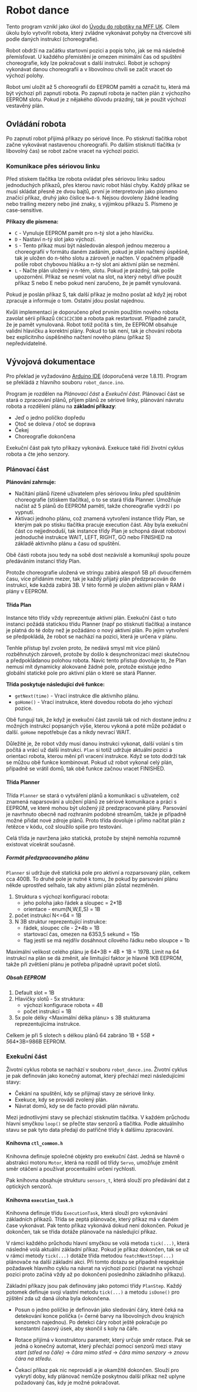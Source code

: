  # Robot dance

Tento program vznikl jako úkol do [Úvodu do robotiky na MFF UK](http://ktiml.mff.cuni.cz/~obdrzalek/vyuka/NAIL028/). Cílem úkolu bylo vytvořit robota, který zvládne vykonávat pohyby na čtvercové síti podle daných instrukcí (choreografie).

Robot obdrží na začátku startovní pozici a popis toho, jak se má následně přemísťovat. U každého přemístění je omezen minimální čas od spuštění choreografie, kdy lze pokračovat s další instrukcí. Robot je schopný vykonávat danou choreografii a v libovolnou chvíli se začít vracet do výchozí polohy. 

Robot umí uložit až 5 choreografií do EEPROM paměti a označit tu, která má být výchozí při zapnutí robota. Po zapnutí robota je načten plán z výchozího EEPROM slotu. Pokud je z nějakého důvodu prázdný, tak je použit výchozí vestavěný plán.

## Ovládání robota

Po zapnutí robot přijímá příkazy po sériové lince. Po stisknutí tlačítka robot začne vykovávat nastavenou choreografii. Po dalším stisknutí tlačítka (v libovolný čas) se robot začne vracet na výchozí pozici.

### Komunikace přes sériovou linku

Před stiskem tlačítka lze robota ovládat přes sériovou linku sadou jednoduchých příkazů, přes kterou navíc robot hlásí chyby. Každý příkaz se musí skládat přesně ze dvou bajtů, první je interpretován jako písmeno značící příkaz, druhý jako číslice `N=0-9`. Nejsou dovoleny žádné leading nebo trailing mezery nebo jiné znaky, s výjimkou příkazu S. Písmeno je case-sensitive.

**Příkazy dle písmena:**

- `C` - Vynuluje EEPROM pamět pro n-tý slot a jeho hlavičku.
- `D` - Nastaví n-tý slot jako výchozí.
- `S` - Tento příkaz musí být následován alespoň jednou mezerou a choreografií v formátu daném zadáním, pokud je plán načtený úspěšně, tak je uložen do n-tého slotu a zároveň je načten. V opačném případě pošle robot chybovou hlášku a n-tý slot ani aktivní plán se nezmění.
- `L` - Načte plán uložený v n-tém, slotu. Pokud je prázdný, tak pošle upozornění. Příkaz se nesmí volat na slot, na který nebyl dříve použit příkaz S nebo E nebo pokud není zaručeno, že je pamět vynulovaná.

Pokud je poslán příkaz S, tak další příkaz je možno poslat až když jej robot zpracuje a informuje o tom. Ostatní jdou poslat najednou.

Kvůli implementaci je doporučeno před prvním použitím nového robota zavolat sérii příkazů `C0C1C2C3D0` a robota pak restartovat. Případně zaručit, že je pamět vynulovaná. Robot totiž počítá s tím, že EEPROM obsahuje validní hlavičku a korektní plány. Pokud to tak není, tak je chování robota bez explicitního úspěšného načtení nového plánu (příkaz S) nepředvidatelné.

## Vývojová dokumentace

Pro překlad je vyžadováno [Arduino IDE](https://www.arduino.cc/en/main/software) (doporučená verze 1.8.11). Program se překládá z hlavního souboru `robot_dance.ino`. 

Program je rozdělen na _Plánovací část_ a _Exekuční část_. Plánovací část se stará o zpracování plánů, příjem plánů ze sériové linky, plánování návratu robota a rozdělení plánu na __základní příkazy__:

- Jeď o jedno políčko dopředu
- Otoč se doleva / otoč se doprava
- Čekej
- Choreografie dokončena

Exekuční část pak tyto příkazy vykonává. Exekuce také řídí životní cyklus robota a čte jeho senzory.


### Plánovací část

**Plánování zahrnuje:**
- Načítání plánů řízené uživatelem přes sériovou linku před spuštěním choreografie (stiskem tlačítka), o to se stará třída Planner. Umožňuje načíst až 5 plánů do EEPROM pamětí, takže choreografie vydrží i po vypnutí.
- Aktivaci jednoho plánu, což znamená vytvoření instance třídy Plan, se kterým pak po stisku tlačítka pracuje execution část. Aby byla exekuční část co nejjednoduší, tak instance třídy Plan je schopná dávat robotovi jednoduché instrukce WAIT, LEFT, RIGHT, GO nebo FINISHED na základě aktivního plánu a času od spuštění.

Obě části robota jsou tedy na sobě dost nezávislé a komunikují spolu pouze předáváním instancí třídy Plan.

Protože choreografie uložená ve stringu zabírá alespoň 5B při dvouciferném času, více přidáním mezer, tak je každý přijatý plán předzpracován do instrukcí, kde každá zabírá 3B. V této formě je uložen aktivní plán
v RAM i plány v EEPROM.


#### Třída Plan
Instance této třídy vždy reprezentuje aktivní plán. Exekuční část o tuto instanci požádá statickou třídu Planner (např po stisknutí tlačítka) a instance je platná do té doby než je požádáno o nový aktivní plán.  Po jejím vytvoření se předpokládá, že robot se nachází na pozici, která je určena v plánu.

Tenhle přístup byl zvolen proto, že nedává smysl mít více plánů rozběhnutých zároveň, protože by došlo k desynchronizaci mezi skutečnou a předpokládanou polohou robota. Navíc tento přistup dovoluje to, že Plan nemusí mít dynamicky alokované žádné pole, protože existuje jedno globální statické pole pro aktivní plán o které se stará Planner.

**Třída poskytuje následující dvě funkce:**

- `getNext(time)` - Vrací instrukce dle aktivního plánu.
- `goHome()` - Vrací instrukce, které dovedou robota do jeho výchozí pozice.

Obě fungují tak, že když je exekuční část zavolá tak od nich dostane jednu z možných instrukcí popsaných výše, kterou vykoná a poté může požádat o další. `goHome` nepotřebuje čas a nikdy nevrací WAIT. 

Důležité je, že robot vždy musí danou instrukci vykonat, další volání s tím počítá a vrácí už další instrukci. `Plan` si totiž udržuje aktuální pozici a orientaci robota, kterou mění při vracení instrukce. Když se toto dodrží tak se můžou obě funkce kombinovat. Pokud už robot vykonal celý plán, případně se vrátil domů, tak obě funkce začnou vracet FINISHED.

#### Třída Planner
Třída `Planner` se stará o vytváření plánů a komunikaci s uživatelem, což znamená naparsování a uložení plánů ze sériové komunikace a práci s EEPROM, ve které mohou být uložený již predzpracované plány. Parsování je navrhnuto obecně nad rozhraním podobné streamům, takže je případně možné přidat nové zdroje plánů. Proto třída dovoluje i přímo načítat plán z řetězce v kódu, což sloužilo spíše pro testování.

Celá třída je navržena jako statická, protože by stejně nemohla rozumně existovat vícekrát současně.

##### Formát předzpracovaného plánu

`Planner` si udržuje dvě statická pole pro aktivní a rozparsovaný plán, celkem cca 400B.
To druhé pole je nutné k tomu, že pokud by parsování plánu někde uprostřed selhalo, tak aby aktivní plán zůstal nezměněn.

1. Struktura s výchozí konfigurací robota:
    - jeho poloha jako řádek a sloupec = 2*1B
    - orientace - enum(N,W,E,S) = 1B
2. počet instrukcí N<=64 = 1B
3. N 3B struktur reprezentující instrukce:
    - řádek, sloupec cíle - 2*4b = 1B
    - startovací čas, omezen na 6353,5 sekund = 15b
    - flag jestli se má nejdřív dosáhnout cílového řádku nebo sloupce = 1b

Maximální velikost celého plánu je 64*3B + 4B + 1B = 197B. Limit na 64 instrukcí na plán se dá změnit, ale limitující faktor je hlavně 1KB EEPROM, takže při zvětšení plánu je potřeba případně upravit počet slotů.

##### Obsah EEPROM
1. Default slot = 1B
2. Hlavičky slotů - 5x struktura:
    - výchozí konfigurace robota = 4B
    - počet instrukcí = 1B
3. 5x pole délky \<Maximální délka plánu> s 3B stukturama reprezentujícíma instrukce.

Celkem je při 5 slotech s délkou plánů 64 zabráno 1B + 5*5B + 5*64*3B=986B EEPROM.

### Exekuční část

Životní cyklus robota se nachází v souboru `robot_dance.ino`. Životní cyklus je pak definován jako konečný automat, který přechází mezi následujícími  stavy:

- Čekání na spuštění, kdy se přijímají stavy ze sériové linky.
- Exekuce, kdy se provádí zvolený plán.
- Návrat domů, kdy se de facto provádí plán návratu.

Mezi jednotlivými stavy se přechází stisknutím tlačítka. V každém průchodu hlavní smyčkou `loop()` se přečte stav senzorů a tlačítka. Podle aktuálního stavu se pak tyto data předají do patřičné třídy k dalšímu zpracování. 

#### Knihovna `ctl_common.h`

Knihovna definuje společné objekty pro exekuční část. Jedná se hlavně o abstrakci motoru `Motor`, která na rozdíl od třídy `Servo`, umožňuje změnit směr otáčení a používat procentuální určení rychlosti.

Pak knihovna obsahuje strukturu `sensors_t`, která slouží pro předávání dat z optických senzorů.

#### Knihovna `execution_task.h`

Knihovna definuje třídu `ExecutionTask`, která slouží pro vykonávání základních příkazů. Třída se zeptá plánovače, který příkaz má v daném čase vykonávat. Pak tento příkaz vykonává dokud není dokončen. Pokud je dokončen, tak se třída dotáže plánovače na následující příkaz.

V rámci každého průchodu hlavní smyčkou se volá metoda `tick(...)`, která následně volá aktuální základní příkaz. Pokud je příkaz dokončen, tak se už v rámci metody `tick(...)` dotáže třída metodou `featchNextStep(...)` plánovače na další základní akci. Při tomto dotazu se případně respektuje požadavek hlavního cyklu na návrat na výchozí pozici (návrat na výchozí pozici proto začíná vždy až po dokončení posledního základního příkazu).

Základní příkazy jsou pak definovány jako potomci třídy `PlanStep`. Každý potomek definuje svoji vlastní metodu `tick(...)` a metodu `isDone()` pro zjištění zda už daná úloha byla dokončena. 

- Posun o jedno políčko je definován jako sledování čáry, které čeká na detekování konce políčka (= černé barvy na libovolných dvou krajních senzorech najednou). Po detekci čáry robot ještě pokračuje po konstantní časový úsek, aby skončil s koly na čáře.

- Rotace přijímá v konstruktoru parametr, který určuje směr rotace. Pak se jedná o konečný automat, který přechází pomocí senzorů mezi stavy _start (střed na čáře)_ -> _čára mimo střed_ -> _čára mimo senzory_ -> _znovu čára na středu_.

- Čekací příkaz pak nic neprovádí a je okamžitě dokončen. Slouží pro vykrytí doby, kdy plánovač nemůže poskytnou další příkaz než uplyne požadovaný čas, kdy je možné pokračovat.
